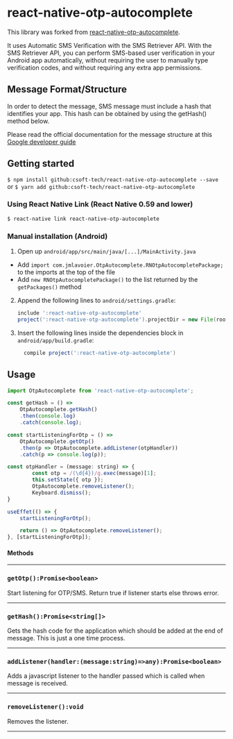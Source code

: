 
# react-native-otp-autocomplete
This library was forked from [react-native-otp-autocomplete](https://github.com/jmlavoier/react-native-otp-autocomplete).

It uses Automatic SMS Verification with the SMS Retriever API.
With the SMS Retriever API, you can perform SMS-based user verification in your Android app automatically, without requiring the user to manually type verification codes, and without requiring any extra app permissions.

 ## Message Format/Structure
 In order to detect the message, SMS message must include a hash that identifies your app. This hash can be obtained by using the getHash() method below.

 Please read the official documentation for the message structure at this
[Google developer guide](https://developers.google.com/identity/sms-retriever/verify)

## Getting started

`$ npm install github:csoft-tech/react-native-otp-autocomplete --save`
 or
`$ yarn add github:csoft-tech/react-native-otp-autocomplete`

### Using React Native Link (React Native 0.59 and lower)
`$ react-native link react-native-otp-autocomplete`

### Manual installation (Android)

1. Open up `android/app/src/main/java/[...]/MainActivity.java`
  - Add `import com.jmlavoier.OtpAutocomplete.RNOtpAutocompletePackage;` to the imports at the top of the file
  - Add `new RNOtpAutocompletePackage()` to the list returned by the `getPackages()` method
2. Append the following lines to `android/settings.gradle`:
  	```gradle
  	include ':react-native-otp-autocomplete'
  	project(':react-native-otp-autocomplete').projectDir = new File(rootProject.projectDir, 	'../node_modules/react-native-otp-autocomplete/android')
  	```
3. Insert the following lines inside the dependencies block in `android/app/build.gradle`:
  	```gradle
      compile project(':react-native-otp-autocomplete')
  	```

## Usage
```javascript
import OtpAutocomplete from 'react-native-otp-autocomplete';

const getHash = () =>
    OtpAutocomplete.getHash()
    .then(console.log)
    .catch(console.log);

const startListeningForOtp = () =>
    OtpAutocomplete.getOtp()
    .then(p => OtpAutocomplete.addListener(otpHandler))
    .catch(p => console.log(p));

const otpHandler = (message: string) => {
        const otp = /(\d{4})/g.exec(message)[1];
        this.setState({ otp });
        OtpAutocomplete.removeListener();
        Keyboard.dismiss();
}

useEffet(() => {
    startListeningForOtp();

    return () => OtpAutocomplete.removeListener();
}, [startListeningForOtp]);


```

#### Methods
---
### `getOtp():Promise<boolean>`

Start listening for OTP/SMS. Return true if listener starts else throws error.

---
### `getHash():Promise<string[]>`

Gets the hash code for the application which should be added at the end of message.
This is just a one time process.

---
### `addListener(handler:(message:string)=>any):Promise<boolean>`

Adds a javascript listener to the handler passed which is called when message is received.

---
### `removeListener():void`

Removes the listener.

---
